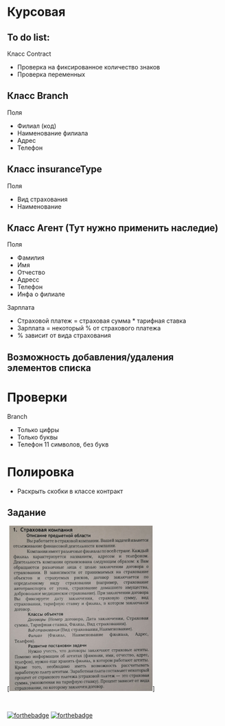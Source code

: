 # Курсовая

## To do list:

Класс Contract
- Проверка на фиксированное количество знаков
- Проверка переменных

## Класс Branch

Поля

- Филиал (код)
- Наименование филиала
- Адрес
- Телефон

## Класс insuranceType

Поля

- Вид страхования
- Наименование

## Класс Агент (Тут нужно применить наследие)

Поля 
- Фамилия
- Имя
- Отчество
- Адресс
- Телефон
- Инфа о филиале

Зарплата

- Страховой платеж = страховая сумма * тарифная ставка
- Зарплата = некоторый % от страхового платежа
- % зависит от вида страхования

## Возможность добавления/удаления элементов списка






# Проверки
Branch
- Только цифры
- Только буквы
- Телефон 11 символов, без букв




# Полировка
- Раскрыть скобки в классе контракт

## Задание

[![Задание](https://github.com/CreativeWex/Course/blob/master/task.png)]

<br>

[![forthebadge](https://forthebadge.com/images/badges/made-with-c.svg)](https://forthebadge.com)
[![forthebadge](https://forthebadge.com/images/badges/built-with-love.svg)](https://forthebadge.com)

 